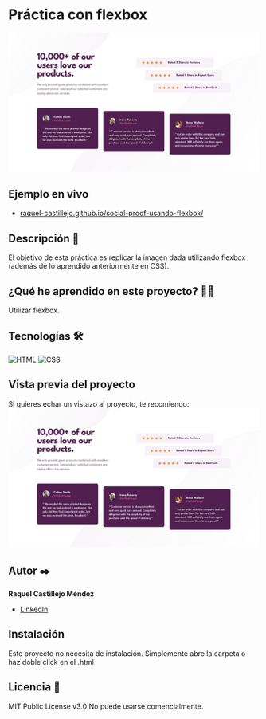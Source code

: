 # Práctica con flexbox

![Imagen del proyecto](https://github.com/raquel-castillejo/006-social-proof/blob/main/design/desktop-design.jpg)

## Ejemplo en vivo

- [raquel-castillejo.github.io/social-proof-usando-flexbox/](https://raquel-castillejo.github.io/social-proof-usando-flexbox/)

## Descripción 📑

El objetivo de esta práctica es replicar la imagen dada utilizando flexbox (además de lo aprendido anteriormente en CSS).

## ¿Qué he aprendido en este proyecto? 🙇🏻

Utilizar flexbox.

## Tecnologías 🛠

<!-- Iconos sacados de: https://github.com/hendrasob/badges/blob/master/README.md y https://github.com/alexandresanlim/Badges4-README.md-Profile -->

[![HTML](https://img.shields.io/badge/HTML5-E34F26?style=for-the-badge&logo=html5&logoColor=white)](https://es.wikipedia.org/wiki/HTML5)
[![CSS](https://img.shields.io/badge/CSS3-1572B6?style=for-the-badge&logo=css3&logoColor=white)](https://es.wikipedia.org/wiki/CSS)

## Vista previa del proyecto

Si quieres echar un vistazo al proyecto, te recomiendo:
![Captura del proyecto](https://github.com/raquel-castillejo/006-social-proof/blob/main/design/desktop-design.jpg)

## Autor ✒️

**Raquel Castillejo Méndez**
- [LinkedIn](https://www.linkedin.com/in/raquel-castillejo-mendez)

## Instalación

Este proyecto no necesita de instalación. Simplemente abre la carpeta o haz doble click en el .html

## Licencia 📄

MIT Public License v3.0
No puede usarse comencialmente.
